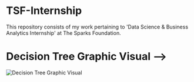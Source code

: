 # TSF-Internship
This repository consists of my work pertaining to 'Data Science &amp; Business Analytics Internship' at The Sparks Foundation.

# Decision Tree Graphic Visual -->
![Decision Tree Graphic Visual](https://raw.githubusercontent.com/gohil-jay/TSP-Internship/main/Task-6/img/visual_tree.png)
